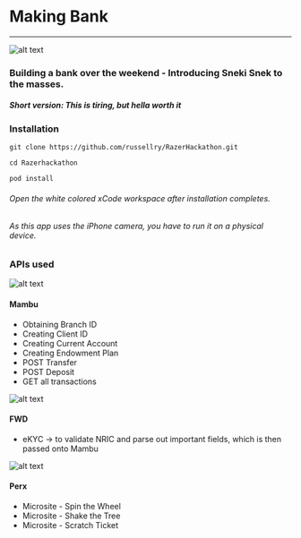# Making Bank
---
![alt text](https://user-images.githubusercontent.com/16576977/82133225-0ba39e80-981c-11ea-9e35-af7037a788bc.png)
### Building a bank over the weekend - Introducing Sneki Snek to the masses.
##### Short version: This is tiring, but hella worth it

### Installation
`git clone https://github.com/russellry/RazerHackathon.git`

`cd Razerhackathon`

`pod install`

###### Open the white colored xCode workspace after installation completes.

###### As this app uses the iPhone camera, you have to run it on a physical device.

### APIs used

![alt text](https://user-images.githubusercontent.com/16576977/82133257-6fc66280-981c-11ea-984d-ff1e1365fc88.png)
#### Mambu
* Obtaining Branch ID
* Creating Client ID
* Creating Current Account
* Creating Endowment Plan
* POST Transfer
* POST Deposit
* GET all transactions

![alt text](https://user-images.githubusercontent.com/16576977/82133256-6dfc9f00-981c-11ea-8b2a-5a2bccdf58a5.png)
#### FWD
* eKYC -> to validate NRIC and parse out important fields, which is then passed onto Mambu

![alt text](https://user-images.githubusercontent.com/16576977/82133258-70f78f80-981c-11ea-8bd5-22a9184f689f.png)
#### Perx
* Microsite - Spin the Wheel
* Microsite - Shake the Tree
* Microsite - Scratch Ticket
